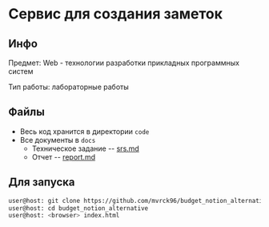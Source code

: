 # Сервис для создания заметок

## Инфо

Предмет: Web - технологии разработки прикладных программных систем

Тип работы: лабораторные работы

## Файлы

- Весь код хранится в директории `code`
- Все документы в `docs`
  - Техническое задание -- [srs.md](docs/srs.md) 
  - Отчет -- [report.md](docs/report.md)

## Для запуска
```bash
user@host: git clone https://github.com/mvrck96/budget_notion_alternative
user@host: cd budget_notion_alternative
user@host: <browser> index.html
```